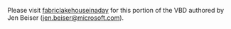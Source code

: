 Please visit [fabriclakehouseinaday](https://github.com/iamjenetzler/fabriclakehouseinaday) for this portion of the VBD authored by Jen Beiser (jen.beiser@microsoft.com).
